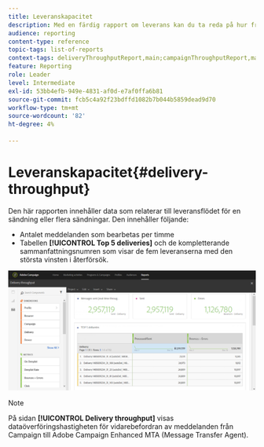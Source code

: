 ```yaml
---
title: Leveranskapacitet
description: Med en färdig rapport om leverans kan du ta reda på hur framgångsrik leveransen är.
audience: reporting
content-type: reference
topic-tags: list-of-reports
context-tags: deliveryThroughputReport,main;campaignThroughputReport,main;programThroughputReport,main
feature: Reporting
role: Leader
level: Intermediate
exl-id: 53bb4efb-949e-4831-af0d-e7af0ffa6b81
source-git-commit: fcb5c4a92f23bdffd1082b7b044b5859dead9d70
workflow-type: tm+mt
source-wordcount: '82'
ht-degree: 4%

---
```


# Leveranskapacitet{#delivery-throughput}

Den här rapporten innehåller data som relaterar till leveransflödet för en sändning eller flera sändningar. Den innehåller följande:

* Antalet meddelanden som bearbetas per timme
* Tabellen **[!UICONTROL Top 5 deliveries]** och de kompletterande sammanfattningsnumren som visar de fem leveranserna med den största vinsten i återförsök.

![](assets/delivery_reports_1.png)

>[!NOTE]
>
>På sidan **[!UICONTROL Delivery throughput]** visas dataöverföringshastigheten för vidarebefordran av meddelanden från Campaign till Adobe Campaign Enhanced MTA (Message Transfer Agent).
